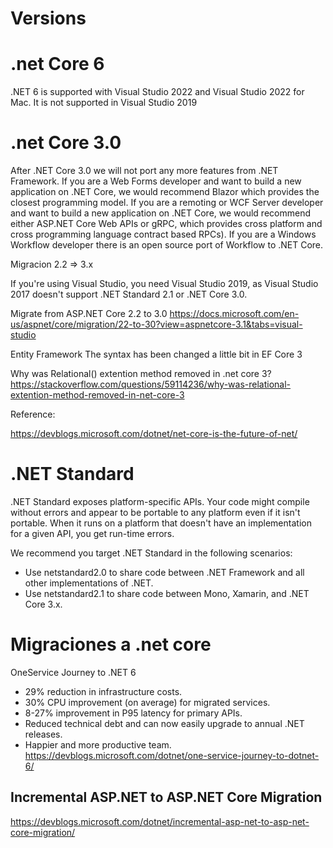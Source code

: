 # Versions

# .net Core 6

.NET 6 is supported with Visual Studio 2022 and Visual Studio 2022 for Mac. It is not supported in Visual Studio 2019

# .net Core 3.0

After .NET Core 3.0 we will not port any more features from .NET Framework. If you are a Web Forms developer and want to build a new application on .NET Core, we would recommend Blazor which provides the closest programming model. If you are a remoting or WCF Server developer and want to build a new application on .NET Core, we would recommend either ASP.NET Core Web APIs or gRPC, which provides cross platform and cross programming language contract based RPCs). If you are a Windows Workflow developer there is an open source port of Workflow to .NET Core.  


Migracion 2.2 => 3.x

If you're using Visual Studio, you need Visual Studio 2019, as Visual Studio 2017 doesn't support .NET Standard 2.1 or .NET Core 3.0.

Migrate from ASP.NET Core 2.2 to 3.0
https://docs.microsoft.com/en-us/aspnet/core/migration/22-to-30?view=aspnetcore-3.1&tabs=visual-studio


Entity Framework
The syntax has been changed a little bit in EF Core 3

Why was Relational() extention method removed in .net core 3?
https://stackoverflow.com/questions/59114236/why-was-relational-extention-method-removed-in-net-core-3


Reference:

https://devblogs.microsoft.com/dotnet/net-core-is-the-future-of-net/
 
 

# .NET Standard 


.NET Standard exposes platform-specific APIs. Your code might compile without errors and appear to be portable to any platform even if it isn't portable. When it runs on a platform that doesn't have an implementation for a given API, you get run-time errors.

We recommend you target .NET Standard in the following scenarios:

- Use netstandard2.0 to share code between .NET Framework and all other implementations of .NET.
- Use netstandard2.1 to share code between Mono, Xamarin, and .NET Core 3.x.


# Migraciones a .net core

OneService Journey to .NET 6
- 29% reduction in infrastructure costs.
- 30% CPU improvement (on average) for migrated services.
- 8-27% improvement in P95 latency for primary APIs.
- Reduced technical debt and can now easily upgrade to annual .NET releases.
- Happier and more productive team.
https://devblogs.microsoft.com/dotnet/one-service-journey-to-dotnet-6/


Incremental ASP.NET to ASP.NET Core Migration
- 
https://devblogs.microsoft.com/dotnet/incremental-asp-net-to-asp-net-core-migration/